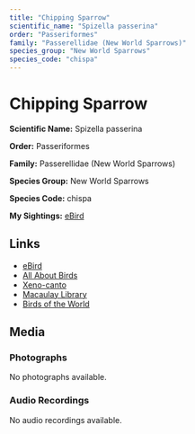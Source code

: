 ```yaml
---
title: "Chipping Sparrow"
scientific_name: "Spizella passerina"
order: "Passeriformes"
family: "Passerellidae (New World Sparrows)"
species_group: "New World Sparrows"
species_code: "chispa"
---
```


# Chipping Sparrow

**Scientific Name:** Spizella passerina

**Order:** Passeriformes

**Family:** Passerellidae (New World Sparrows)

**Species Group:** New World Sparrows

**Species Code:** chispa

**My Sightings:** [eBird](https://ebird.org/lifelist?r=world&time=life&spp=chispa)

## Links
* [eBird](https://ebird.org/species/chispa) 
* [All About Birds](https://www.allaboutbirds.org/guide/chispa) 
* [Xeno-canto](https://www.xeno-canto.org/species/spizella-passerina) 
* [Macaulay Library](https://search.macaulaylibrary.org/catalog?taxonCode=chispa&sort=rating_rank_desc)
* [Birds of the World](https://birdsoftheworld.org/bow/species/chispa)

## Media
### Photographs
No photographs available.

### Audio Recordings
No audio recordings available.
